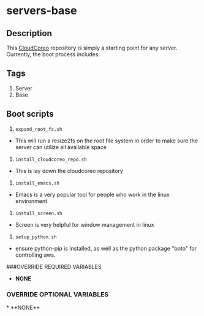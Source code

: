 servers-base
============

## Description
This [CloudCoreo](http://www.cloudcoreo.com) repository is simply a starting point for any server. Currently, the boot process includes:

## Tags
1. Server
1. Base

## Boot scripts
1. `expand_root_fs.sh`
  - This will run a resize2fs on the root file system in order to make sure the server can 
    utilize all available space
1. `install_cloudcoreo_repo.sh`
  - This is lay down the cloudcoreo repository
1. `install_emacs.sh`
  - Emacs is a very popular tool for people who work in the linux environment
1. `install_screen.sh`
  - Screen is very helpful for window management in linux
1. `setup_python.sh`
  - ensure python-pip is installed, as well as the python package "boto" for controlling aws.

###OVERRIDE REQUIRED VARIABLES
* **NONE**

<h3>OVERRIDE OPTIONAL VARIABLES</h3>
* **NONE**
